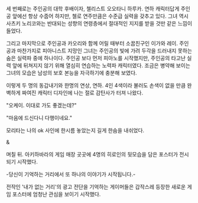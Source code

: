 세 번째로는 주인공의 대학 후배이자, 첼리스트 오오타니 하루카. 
연하 캐릭터답게 주인공 앞에선 항상 수줍어 하지만, 첼로 연주만큼은 수준급 실력을 갖추고 있다. 그녀 역시 사츠키 노리코와는 반대되는 성향의 연령층에서 절대적인 지지를 받을 것만 같은 느낌이 들었다. 

그리고 마지막으로 주인공과 카오리와 함께 어릴 때부터 소꿉친구인 이가와 레이. 
주인공과 마찬가지로 피아니스트 지망인 그녀는 주인공의 빛에 가려 두각을 드러내지 못하는 숨은 실력파 중에 하나이다. 
주인공 보다 먼저 피아노를 시작했지만, 주인공의 타고난 실력 앞에 뒤쳐지지 않기 위해 열심히 연습하는 노력파 캐릭터였다. 
조금은 병약해 보이는 그녀의 모습은 남성의 보호 본능을 자극하기에 충분해 보였다. 

이렇게 두 명의 동갑내기와 한명의 연상, 연하. 
4인 4색이라 불러도 손색이 없을 만큼 완벽하게 짜여진 캐릭터 디자인에 나는 절로 감탄사가 터져 나왔다. 

"오케이. 이대로 가도 좋겠는데?" 

"마음에 드신다니 다행이네요." 

모리타는 나의 ok 사인에 한시름 놓았는지 길게 한숨을 내쉬었다. 

& 

며칠 뒤. 아키하바라의 게임 매장 곳곳에 4명의 히로인의 뒷모습을 담은 포스터가 전시되기 시작했다. 

-당신이 기억하는 거리에서 또 하나의 이야기가 시작됩니다.- 

전작인 '내가 없는 거리'의 광고 전단을 기억하는 게이머들은 갑작스레 등장한 새로운 게임 포스터에 엄청난 관심을 보이기 시작했다. 
